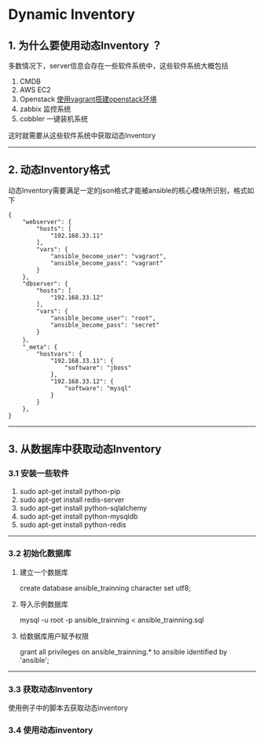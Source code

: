 # Dynamic Inventory
## 1. 为什么要使用动态Inventory ？

多数情况下，server信息会存在一些软件系统中，这些软件系统大概包括

1. CMDB
2. AWS EC2
3. Openstack [使用vagrant搭建openstack环境](https://github.com/openstack-ansible/openstack-ansible)
4. zabbix 监控系统
5. cobbler 一键装机系统

这时就需要从这些软件系统中获取动态Inventory

_ _ _

## 2. 动态Inventory格式

动态Inventory需要满足一定的json格式才能被ansible的核心模块所识别，格式如下

    {
        "webserver": {
            "hosts": [
                "192.168.33.11"
            ], 
            "vars": {
                "ansible_become_user": "vagrant", 
                "ansible_become_pass": "vagrant"
            }
        }, 
        "dbserver": {
            "hosts": [
                "192.168.33.12"
            ], 
            "vars": {
                "ansible_become_user": "root", 
                "ansible_become_pass": "secret"
            }
        }，  
        "_meta": {
            "hostvars": {
                "192.168.33.11": {
                    "software": "jboss"
                }, 
                "192.168.33.12": {
                    "software": "mysql"
                }
            }
        },     
    }


_ _ _


## 3. 从数据库中获取动态Inventory

### 3.1 安装一些软件

1. sudo apt-get install python-pip
2. sudo apt-get install redis-server 
3. sudo apt-get install python-sqlalchemy
4. sudo apt-get install python-mysqldb
5. sudo apt-get install python-redis

_ _ _

### 3.2 初始化数据库

1. 建立一个数据库 

   create database ansible_trainning character set utf8;

2. 导入示例数据库
   
   mysql -u root -p ansible_trainning < ansible_trainning.sql

3. 给数据库用户赋予权限
   
   grant all privileges on ansible_trainning.* to ansible identified by 'ansible';

_ _ _
   
### 3.3 获取动态Inventory

   使用例子中的脚本去获取动态inventory

### 3.4 使用动态inventory



